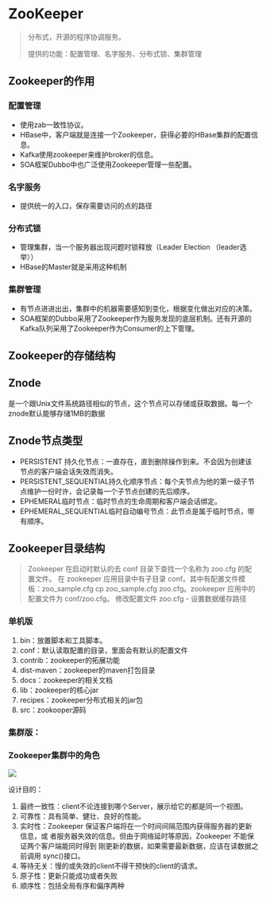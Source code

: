 # ZooKeeper

> 分布式，开源的程序协调服务。
>
> 提供的功能：配置管理、名字服务、分布式锁、集群管理

## Zookeeper的作用

### 配置管理

- 使用zab一致性协议。
- HBase中，客户端就是连接一个Zookeeper，获得必要的HBase集群的配置信息。
- Kafka使用zookeeper来维护broker的信息。
- SOA框架Dubbo中也广泛使用Zookeeper管理一些配置。

### 名字服务

- 提供统一的入口，保存需要访问的点的路径

### 分布式锁

- 管理集群，当一个服务器出现问题时锁释放（Leader Election （leader选举））
- HBase的Master就是采用这种机制

### 集群管理

- 有节点进进出出，集群中的机器需要感知到变化，根据变化做出对应的决策。
- SOA框架的Dubbo采用了Zookeeper作为服务发现的底层机制。还有开源的Kafka队列采用了Zookeeper作为Consumer的上下管理。

## Zookeeper的存储结构

## Znode

是一个跟Unix文件系统路径相似的节点，这个节点可以存储或获取数据。每一个znode默认能够存储1MB的数据

## Znode节点类型

- PERSISTENT 持久化节点：一直存在，直到删除操作到来。不会因为创建该节点的客户端会话失效而消失。
- PERSISTENT_SEQUENTIAL持久化顺序节点：每个夫节点为他的第一级子节点维护一份时许，会记录每一个子节点创建的先后顺序。
- EPHEMERAL临时节点：临时节点的生命周期和客户端会话绑定。
- EPHEMERAL_SEQUENTIAL临时自动编号节点：此节点是属于临时节点，带有顺序。

## Zookeeper目录结构

> Zookeeper 在启动时默认的去 conf 目录下查找一个名称为 zoo.cfg 的配置文件。 在 zookeeper 应用目录中有子目录 conf。其中有配置文件模板：zoo_sample.cfg cp zoo_sample.cfg zoo.cfg。zookeeper 应用中的配置文件为 conf/zoo.cfg。 修改配置文件 zoo.cfg - 设置数据缓存路径

### 单机版

1. bin：放置脚本和工具脚本。
2. conf：默认读取配置的目录，里面会有默认的配置文件
3. contrib：zookeeper的拓展功能
4. dist-maven：zookeeper的maven打包目录
5. docs：zookeeper的相关文档
6. lib：zookeeper的核心jar
7. recipes：zookeeper分布式相关的jar包
8. src：zookooper源码

### 集群版：

### Zookeeper集群中的角色

![](https://picb.zhimg.com/v2-9170718aec3c1143376f9bd69b0d3107_r.jpg)

设计目的：

1. 最终一致性：client不论连接到哪个Server，展示给它的都是同一个视图。
2. 可靠性：具有简单、健壮、良好的性能。
3. 实时性：Zookeeper 保证客户端将在一个时间间隔范围内获得服务器的更新信息，或 者服务器失效的信息。但由于网络延时等原因，Zookeeper 不能保证两个客户端能同时得到 刚更新的数据，如果需要最新数据，应该在读数据之前调用 sync()接口。
4. 等待无关：慢的或失效的client不得干预快的client的请求。
5. 原子性：更新只能成功或者失败
6. 顺序性：包括全局有序和偏序两种

